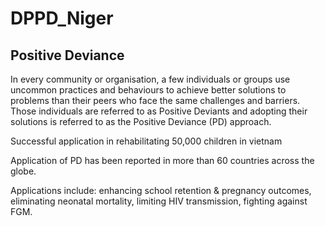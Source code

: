 # DPPD_Niger
## Positive Deviance

In every community or organisation, a few individuals or groups use uncommon practices and behaviours to achieve better solutions to problems than their peers who face the same challenges and barriers. Those individuals are referred to as Positive Deviants and adopting their solutions is referred to as the Positive Deviance (PD) approach.​

Successful application in rehabilitating 50,000 children in vietnam​

Application of PD has been reported in more than 60 countries across the globe.​

Applications include: enhancing school retention & pregnancy outcomes, eliminating neonatal mortality, limiting HIV transmission, fighting against FGM.
